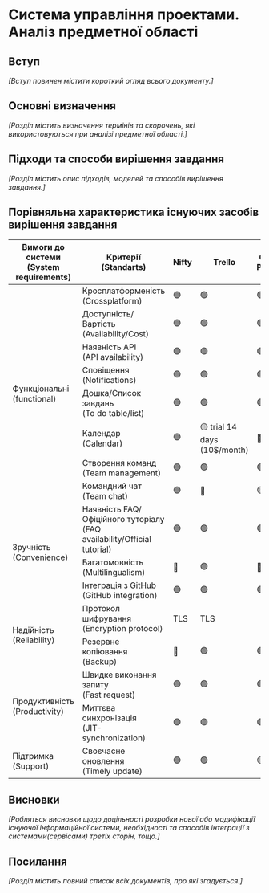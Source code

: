 # Система управління проектами. Аналіз предметної області

## Вступ

*[Вступ повинен містити короткий огляд всього документу.]*


## Основні визначення

*[Розділ містить визначення термінів та скорочень, які використовуються при аналізі предметної області.]*

## Підходи та способи вирішення завдання

*[Розділ містить опис підходів, моделей та способів вирішення завдання.]*

## Порівняльна характеристика існуючих засобів вирішення завдання

<table>
<thead>
  <tr>
    <th>Вимоги до<br>системи<br>(System requirements)</th>
    <th>Критерії<br>(Standarts)</th>
    <th>Nifty</th>
    <th>Trello</th>
    <th>GitHub<br>Projects</th>
    <th>Basecamp</th>
    <th>Asana</th>
    <th>Backlog</th>
  </tr>
</thead>
<tbody>
  <tr>
    <td rowspan="8">Функціональні<br>(functional)</td>
    <td>Кросплатформеність<br>(Crossplatform)</td>
    <td>🟢</td>
    <td>🟢</td>
    <td>🟢</td>
    <td></td>
    <td>🟢</td>
    <td></td>
  </tr>
  <tr>
    <td>Доступність/Вартість<br>(Availability/Cost)</td>
    <td>🟢</td>
    <td>🟢</td>
    <td>🟢</td>
    <td></td>
    <td>trial 30 days(11$/month)</td>
    <td></td>
  </tr>
  <tr>
    <td>Наявність API<br>(API availability)</td>
    <td>🟢</td>
    <td>🟢</td>
    <td>🟢</td>
    <td></td>
    <td>🟢</td>
    <td></td>
  </tr>
  <tr>
    <td>Сповіщення<br>(Notifications)</td>
    <td>🟢</td>
    <td>🟢</td>
    <td>🟢</td>
    <td></td>
    <td>🟢</td>
    <td></td>
  </tr>
  <tr>
    <td>Дошка/Список завдань<br>(To do table/list)</td>
    <td>🟢</td>
    <td>🟢</td>
    <td>🟢</td>
    <td></td>
    <td>🟢</td>
    <td></td>
  </tr>
  <tr>
    <td>Календар<br>(Calendar)</td>
    <td>🟢</td>
    <td>🟡 trial 14 days (10$/month)</td>
    <td>🔴</td>
    <td></td>
    <td>🟢</td>
    <td></td>
  </tr>
  <tr>
    <td>Створення команд<br>(Team management)</td>
    <td>🟢</td>
    <td>🟢</td>
    <td>🟢</td>
    <td></td>
    <td>🟢</td>
    <td></td>
  </tr>
  <tr>
    <td>Командний чат<br>(Team chat)</td>
    <td>🟢</td>
    <td>🔴</td>
    <td>🟡</td>
    <td></td>
    <td>🟡</td>
    <td></td>
  </tr>
  <tr>
    <td rowspan="3">Зручність<br>(Convenience)</td>
    <td>Наявність FAQ/Офіційного туторіалу<br>(FAQ availability/Official tutorial)</td>
    <td>🟢</td>
    <td>🟢</td>
    <td>🟢</td>
    <td></td>
    <td>🟢</td>
    <td></td>
  </tr>
  <tr>
    <td>Багатомовність<br>(Multilingualism)</td>
    <td>🔴</td>
    <td>🟢</td>
    <td>🔴</td>
    <td></td>
    <td>🔴</td>
    <td></td>
  </tr>
  <tr>
    <td>Інтеграція з GitHub<br>(GitHub integration)</td>
    <td>🟢</td>
    <td>🟢</td>
    <td>🟢</td>
    <td></td>
    <td>🟢</td>
    <td></td>
  </tr>
  <tr>
    <td rowspan="2">Надійність<br>(Reliability)</td>
    <td>Протокол шифрування<br>(Encryption protocol)</td>
    <td>TLS</td>
    <td>TLS</td>
    <td></td>
    <td>TSL</td>
    <td></td>
    <td>TSL/SSL</td>
    <td></td>
    <td>SSL</td>
    <td></td>
  </tr>
  <tr>
  	<td>Резервне копіювання<br>(Backup)</td>
    <td>🔴</td>
    <td>🟢</td>
    <td>🟢</td>
    <td></td>
    <td>🟡</td>
    <td></td>
  </tr>
  <tr>
    <td rowspan="2">Продуктивність<br>(Productivity)</td>
    <td>Швидке виконання запиту<br>(Fast request)</td>
    <td>🟢</td>
    <td>🟢</td>
    <td>🟢</td>
    <td></td>
    <td>🟢</td>
    <td></td>
  </tr>
  <tr>
  	<td>Миттєва синхронізація<br>(JIT-synchronization)</td>
    <td>🟢</td>
    <td>🟢</td>
    <td>🟢</td>
    <td></td>
    <td>🟢</td>
    <td></td>
  </tr>
  <tr>
    <td>Підтримка<br>(Support)</td>
    <td>Своєчасне оновлення<br>(Timely update)</td>
    <td>🟢</td>
    <td>🟢</td>
    <td>🟡</td>
    <td></td>
    <td>🟢</td>
    <td></td>
  </tr>
</tbody>
</table>

## Висновки

*[Робляться висновки щодо доцільності розробки нової або модифікації існуючої інформаційної системи, необхідності та способів інтеграції з системами(сервісами) третіх сторін, тощо.]*

## Посилання

*[Розділ містить повний список всіх документів, про які згадується.]*